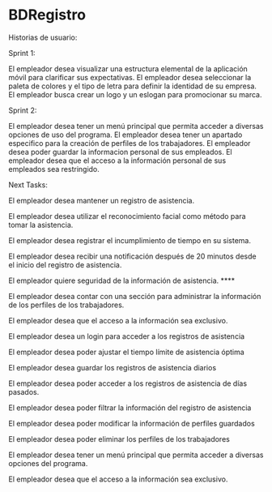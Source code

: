 # BDRegistro
Historias de usuario:

Sprint 1:

El empleador desea visualizar una estructura elemental de la aplicación móvil para clarificar sus expectativas.
El empleador desea seleccionar la paleta de colores y el tipo de letra para definir la identidad de su empresa.
El empleador busca crear un logo y un eslogan para promocionar su marca.

Sprint 2:

El empleador desea tener un menú principal que permita acceder a diversas opciones de uso del programa.
El empleador desea tener un apartado especifico para la creación de perfiles de los trabajadores.
El empleador desea poder guardar la informacion personal de sus empleados.
El empleador desea que el acceso a la información personal de sus empleados sea restringido.

Next Tasks:

El empleador desea mantener un registro de asistencia.

El empleador desea utilizar el reconocimiento facial como método para tomar la asistencia.

El empleador desea registrar el incumplimiento de tiempo en su sistema.

El empleador desea recibir una notificación después de 20 minutos desde el inicio del registro de asistencia.

El empleador quiere seguridad de la información de asistencia. ****

El empleador desea contar con una sección para administrar la información de los perfiles de los trabajadores.

El empleador desea que el acceso a la información sea exclusivo.

El empleador desea un login para acceder a los registros de asistencia

El empleador desea poder ajustar el tiempo límite de asistencia óptima

El empleador desea guardar los registros de asistencia diarios

El empleador desea poder acceder a los registros de asistencia de días pasados.

El empleador desea poder filtrar la información del registro de asistencia

El empleador desea poder modificar la información de perfiles guardados

El empleador desea poder eliminar los perfiles de los trabajadores

El empleador desea tener un menú principal que permita acceder a diversas opciones del programa.

El empleador desea que el acceso a la información sea exclusivo.
